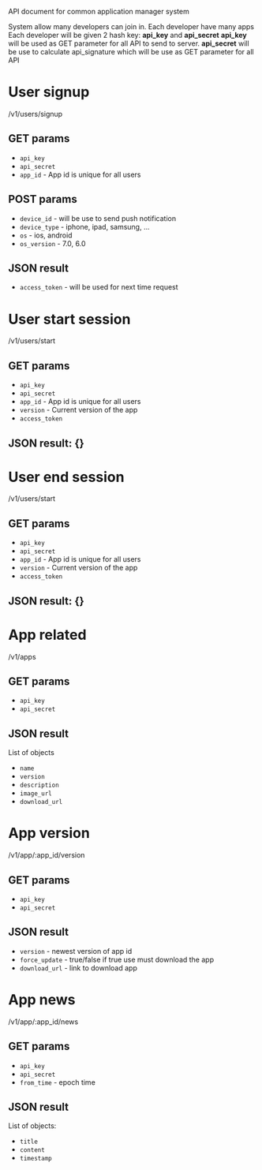 API document for common application manager system

System allow many developers can join in. Each developer have many apps
Each developer will be given 2 hash key: **api_key** and **api_secret**
**api_key** will be used as GET parameter for all API to send to server.
**api_secret** will be use to calculate api_signature which will be use as
GET parameter for all API


# User signup
/v1/users/signup

## GET params
+ `api_key`
+ `api_secret`
+ `app_id` - App id is unique for all users

## POST params
+ `device_id` - will be use to send push notification
+ `device_type` - iphone, ipad, samsung, ...
+ `os` - ios, android
+ `os_version` - 7.0, 6.0

## JSON result
+ `access_token` - will be used for next time request


# User start session
/v1/users/start

## GET params
+ `api_key`
+ `api_secret`
+ `app_id` - App id is unique for all users
+ `version` - Current version of the app
+ `access_token`

## JSON result: {}


# User end session
/v1/users/start

## GET params
+ `api_key`
+ `api_secret`
+ `app_id` - App id is unique for all users
+ `version` - Current version of the app
+ `access_token`

## JSON result: {}


# App related
/v1/apps

## GET params
+ `api_key`
+ `api_secret`

## JSON result
List of objects
+ `name`
+ `version`
+ `description`
+ `image_url`
+ `download_url`


# App version
/v1/app/:app_id/version

## GET params
+ `api_key`
+ `api_secret`

## JSON result
+ `version` - newest version of app id
+ `force_update` - true/false if true use must download the app
+ `download_url` - link to download app

# App news
/v1/app/:app_id/news

## GET params
+ `api_key`
+ `api_secret`
+ `from_time` - epoch time

## JSON result
List of objects:
+ `title`
+ `content`
+ `timestamp`
